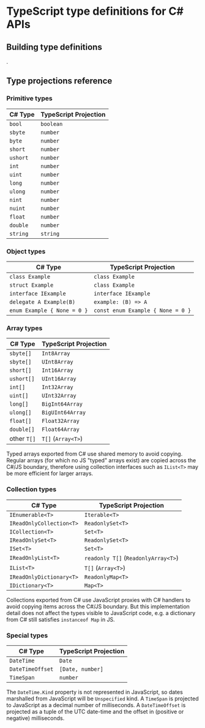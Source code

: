 # TypeScript type definitions for C# APIs

## Building type definitions
.

## Type projections reference

### Primitive types
| C# Type  | TypeScript Projection |
|----------|-----------------------|
| `bool`   | `boolean`             |
| `sbyte`  | `number`              |
| `byte`   | `number`              |
| `short`  | `number`              |
| `ushort` | `number`              |
| `int`    | `number`              |
| `uint`   | `number`              |
| `long`   | `number`              |
| `ulong`  | `number`              |
| `nint`   | `number`              |
| `nuint`  | `number`              |
| `float`  | `number`              |
| `double` | `number`              |
| `string` | `string`              |

### Object types

| C# Type                     | TypeScript Projection             |
|-----------------------------|-----------------------------------|
| `class Example`             | `class Example`                   |
| `struct Example`            | `class Example`                   |
| `interface IExample`        | `interface IExample`              |
| `delegate A Example(B)`     | `example: (B) => A`               |
| `enum Example { None = 0 }` | `const enum Example { None = 0 }` |

### Array types
| C# Type     | TypeScript Projection |
|-------------|-----------------------|
| `sbyte[]`   | `Int8Array`           |
| `sbyte[]`   | `UInt8Array`          |
| `short[]`   | `Int16Array`          |
| `ushort[]`  | `UInt16Array`         |
| `int[]`     | `Int32Array`          |
| `uint[]`    | `UInt32Array`         |
| `long[]`    | `BigInt64Array`       |
| `ulong[]`   | `BigUInt64Array`      |
| `float[]`   | `Float32Array`        |
| `double[]`  | `Float64Array`        |
| other `T[]` | `T[]` (`Array<T>`)    |

Typed arrays exported from C# use shared memory to avoid copying. Regular arrays (for which no JS "typed" arrays exist) are copied across the C#/JS boundary, therefore using collection interfaces such as `IList<T>` may be more efficient for larger arrays.

### Collection types

| C# Type                  | TypeScript Projection |
|--------------------------|-----------------------|
| `IEnumerable<T>`         | `Iterable<T>`         |
| `IReadOnlyCollection<T>` | `ReadonlySet<T>`      |
| `ICollection<T>`         | `Set<T>`              |
| `IReadOnlySet<T>`        | `ReadonlySet<T>`      |
| `ISet<T>`                | `Set<T>`              |
| `IReadOnlyList<T>`       | `readonly T[]` (`ReadonlyArray<T>`) |
| `IList<T>`               | `T[]` (`Array<T>`)    |
| `IReadOnlyDictionary<T>` | `ReadonlyMap<T>`      |
| `IDictionary<T>`         | `Map<T>`              |

Collections exported from C# use JavaScript proxies with C# handlers to avoid copying items across the C#/JS boundary. But this implementation detail does not affect the types visible to JavaScript code, e.g. a dictionary from C# still satisfies `instanceof Map` in JS.

### Special types

| C# Type          | TypeScript Projection |
|------------------|-----------------------|
| `DateTime`       | `Date`                |
| `DateTimeOffset` | `[Date, number]`      |
| `TimeSpan`       | `number`              |

The `DateTime.Kind` property is not represented in JavaScript, so dates marshalled from JavaScript will be `Unspecified` kind. A `TimeSpan` is projected to JavaScript as a decimal number of milliseconds. A `DateTimeOffset` is projected as a tuple of the UTC date-time and the offset in (positive or negative) milliseconds.
